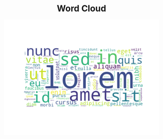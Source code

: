 <h1 align="center">
  Word Cloud
</h1>
<p align="center>
  create a “word cloud” from a text
</p>
<p align="center">
  <img src="figure.png">
</p>
